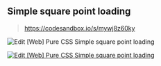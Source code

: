 ## Simple square point loading

> https://codesandbox.io/s/mywj8z60ky

![Edit [Web] Pure CSS Simple square point loading](/awesome-web-styling/simple-spinner/images/widget-spinner-loading.gif)

[![Edit [Web] Pure CSS Simple square point loading](https://codesandbox.io/static/img/play-codesandbox.svg)](https://codesandbox.io/s/mywj8z60ky)
